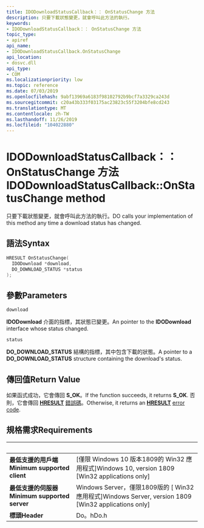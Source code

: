 ```yaml
---
title: IDODownloadStatusCallback：： OnStatusChange 方法
description: 只要下載狀態變更，就會呼叫此方法的執行。
keywords:
- IDODownloadStatusCallback：： OnStatusChange 方法
topic_type:
- apiref
api_name:
- IDODownloadStatusCallback.OnStatusChange
api_location:
- dosvc.dll
api_type:
- COM
ms.localizationpriority: low
ms.topic: reference
ms.date: 07/03/2019
ms.openlocfilehash: 9abf13969a6183f98102792b9bcf7a3329ca243d
ms.sourcegitcommit: c20a43b333f03175ac23823c55f3204bfe8cd243
ms.translationtype: MT
ms.contentlocale: zh-TW
ms.lasthandoff: 11/26/2019
ms.locfileid: "104022880"
---
```

# <a name="idodownloadstatuscallbackonstatuschange-method"></a><span data-ttu-id="2f214-104">IDODownloadStatusCallback：： OnStatusChange 方法</span><span class="sxs-lookup"><span data-stu-id="2f214-104">IDODownloadStatusCallback::OnStatusChange method</span></span>

<span data-ttu-id="2f214-105">只要下載狀態變更，就會呼叫此方法的執行。</span><span class="sxs-lookup"><span data-stu-id="2f214-105">DO calls your implementation of this method any time a download status has changed.</span></span>

## <a name="syntax"></a><span data-ttu-id="2f214-106">語法</span><span class="sxs-lookup"><span data-stu-id="2f214-106">Syntax</span></span>

```cpp
HRESULT OnStatusChange(
  IDODownload *download,
  DO_DOWNLOAD_STATUS *status
);
```

## <a name="parameters"></a><span data-ttu-id="2f214-107">參數</span><span class="sxs-lookup"><span data-stu-id="2f214-107">Parameters</span></span>

`download`

<span data-ttu-id="2f214-108">**IDODownload** 介面的指標，其狀態已變更。</span><span class="sxs-lookup"><span data-stu-id="2f214-108">An pointer to the **IDODownload** interface whose status changed.</span></span>

`status`

<span data-ttu-id="2f214-109">**DO_DOWNLOAD_STATUS** 結構的指標，其中包含下載的狀態。</span><span class="sxs-lookup"><span data-stu-id="2f214-109">A pointer to a **DO_DOWNLOAD_STATUS** structure containing the download's status.</span></span>

## <a name="return-value"></a><span data-ttu-id="2f214-110">傳回值</span><span class="sxs-lookup"><span data-stu-id="2f214-110">Return Value</span></span>

<span data-ttu-id="2f214-111">如果函式成功，它會傳回 **S_OK**。</span><span class="sxs-lookup"><span data-stu-id="2f214-111">If the function succeeds, it returns **S_OK**.</span></span> <span data-ttu-id="2f214-112">否則，它會傳回 [**HRESULT**](/windows/desktop/com/structure-of-com-error-codes) [錯誤碼](/windows/desktop/com/com-error-codes-10)。</span><span class="sxs-lookup"><span data-stu-id="2f214-112">Otherwise, it returns an [**HRESULT**](/windows/desktop/com/structure-of-com-error-codes) [error code](/windows/desktop/com/com-error-codes-10).</span></span>

## <a name="requirements"></a><span data-ttu-id="2f214-113">規格需求</span><span class="sxs-lookup"><span data-stu-id="2f214-113">Requirements</span></span>

| &nbsp; | &nbsp; |
| ---- |:---- |
| <span data-ttu-id="2f214-114">**最低支援的用戶端**</span><span class="sxs-lookup"><span data-stu-id="2f214-114">**Minimum supported client**</span></span> | <span data-ttu-id="2f214-115">\[僅限 Windows 10 版本1809的 Win32 應用程式\]</span><span class="sxs-lookup"><span data-stu-id="2f214-115">Windows 10, version 1809 \[Win32 applications only\]</span></span> |
| <span data-ttu-id="2f214-116">**最低支援的伺服器**</span><span class="sxs-lookup"><span data-stu-id="2f214-116">**Minimum supported server**</span></span> | <span data-ttu-id="2f214-117">Windows Server，僅限1809版的 \[ Win32 應用程式\]</span><span class="sxs-lookup"><span data-stu-id="2f214-117">Windows Server, version 1809 \[Win32 applications only\]</span></span> |
| <span data-ttu-id="2f214-118">**標頭**</span><span class="sxs-lookup"><span data-stu-id="2f214-118">**Header**</span></span> | <span data-ttu-id="2f214-119">Do。h</span><span class="sxs-lookup"><span data-stu-id="2f214-119">Do.h</span></span> |
